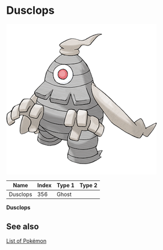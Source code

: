 # Dusclops


![Dusclops](images/356.png)

| **Name** | **Index** | **Type 1** | **Type 2** |
|----|----|----|----|
| Dusclops | 356 | Ghost  |  |

**Dusclops** 

## See also

[List of Pokémon](../pokemon.md)
